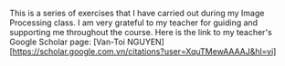 This is a series of exercises that I have carried out during my Image Processing class. I am very grateful to my teacher for guiding and supporting me throughout the course. Here is the link to my teacher's Google Scholar page: [Van-Toi NGUYEN][https://scholar.google.com.vn/citations?user=XquTMewAAAAJ&hl=vi]
